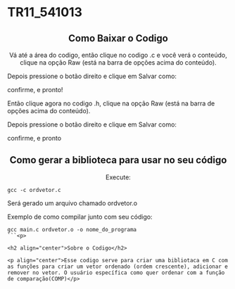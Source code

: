 # TR11_541013

<h2 align="center">Como Baixar o Codigo</h2>

<p align="center">Vá até a área do codigo,
então clique no codigo .c e você verá o conteúdo,
clique na opção Raw (está na barra de opções acima do conteúdo).
  
Depois pressione o botão direito e clique em Salvar como:
  
confirme, e pronto!
  
Então clique agora no codigo .h,
clique na opção Raw (está na barra de opções acima do conteúdo).
  
Depois pressione o botão direito e clique em Salvar como:
  
confirme, e pronto</p>

<h2 align="center">Como gerar a biblioteca para usar no seu código</h2>

<p align="center">Execute:

```
gcc -c ordvetor.c
```

Será gerado um arquivo chamado ordvetor.o

Exemplo de como compilar junto com seu código:

```
gcc main.c ordvetor.o -o nome_do_programa
```<p>

<h2 align="center">Sobre o Codigo</h2>

<p align="center">Esse codigo serve para criar uma bibliotaca em C com as funções para criar um vetor ordenado (ordem crescente), adicionar e remover no vetor. O usuário específica como quer ordenar com a função de comparação(COMP)</p>

